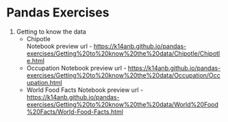 # **Pandas Exercises**
1. Getting to know the data
   * Chipotle  
     Notebook preview url - https://k14anb.github.io/pandas-exercises/Getting%20to%20know%20the%20data/Chipotle/Chipotle.html
   * Occupation
     Notebook preview url - https://k14anb.github.io/pandas-exercises/Getting%20to%20know%20the%20data/Occupation/Occupation.html
   * World Food Facts
     Notebook preview url - https://k14anb.github.io/pandas-exercises/Getting%20to%20know%20the%20data/World%20Food%20Facts/World-Food-Facts.html
